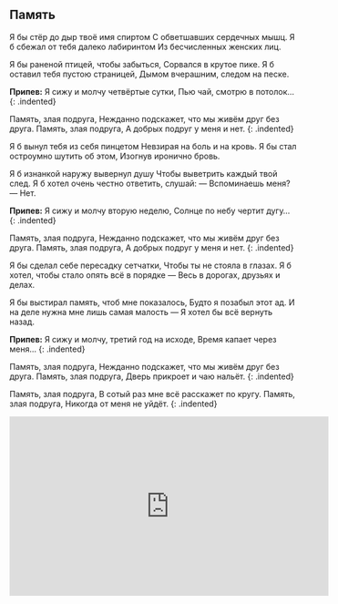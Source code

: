 ﻿---
layout: lyrics
---

## Память

Я<span class="Em"></span> бы стёр до дыр твоё и<span class="A"></span>мя спиртом
С обвет<span class="C"></span>шавших сердечных мы<span class="Em"></span>шц.
Я б сбе<span class="Em"></span>жал от тебя да<span class="A"></span>леко лабиринтом
Из бесчис<span class="C"></span>ленных женских ли<span class="Em"></span>ц.

Я бы<span class="Em"></span> раненой птицей, что<span class="A"></span>бы забыться,
Сорвал<span class="C"></span>ся в крутое пике<span class="Em"></span>.
Я б ос<span class="Em"></span>тавил тебя пусто<span class="A"></span>ю страницей,
Дымом<span class="C"></span> вчерашним, следом на песке<span class="Em"></span>.

**Припев:**
Я<span class="C"></span> сижу и молчу четвёр<span class="G"></span>тые сутки,
Пью ча<span class="A"></span>й, смотрю в пото<span class="B7"></span>лок…
{: .indented}

Па<span class="Em"></span>мять, злая подру<span class="A"></span>га,
Нежданно подска<span class="D"></span>жет, что мы живё<span class="G"></span>м друг без друга.
Па<span class="Em"></span>мять, злая подру<span class="A"></span>га,
А добрых подру<span class="C"></span>г у меня<span class="B7"></span> и не<span class="Em"></span>т.
{: .indented}

Я б вынул тебя из себя пинцетом
Невзирая на боль и на кровь.
Я бы стал остроумно шутить об этом,
Изогнув иронично бровь.

Я б изнанкой наружу вывернул душу
Чтобы выветрить каждый твой след.
Я б хотел очень честно ответить, слушай:
— Вспоминаешь меня? — Нет.

**Припев:**
Я сижу и молчу вторую неделю,
Солнце по небу чертит дугу…
{: .indented}

Память, злая подруга,
Нежданно подскажет, что мы живём друг без друга.
Память, злая подруга,
А добрых подруг у меня и нет.
{: .indented}

Я бы сделал себе пересадку сетчатки,
Чтобы ты не стояла в глазах.
Я б хотел, чтобы стало опять всё в порядке —
Весь в дорогах, друзьях и делах.

Я бы выстирал память, чтоб мне показалось,
Будто я позабыл этот ад.
И на деле нужна мне лишь самая малость —
Я хотел бы всё вернуть назад.

**Припев:**
Я сижу и молчу, третий год на исходе,
Время капает через меня…
{: .indented}

Па<span class="Em"></span>мять, злая подру<span class="A"></span>га,
Нежданно подска<span class="D"></span>жет, что мы живё<span class="G"></span>м друг без друга.
Па<span class="Em"></span>мять, злая подру<span class="A"></span>га,
Дверь прикро<span class="D"></span>ет и ча<span class="G"></span>ю нальёт.
{: .indented}

Па<span class="Em"></span>мять, злая подру<span class="A"></span>га,
В со<span class="D"></span>тый раз мне всё расскажет по<span class="G"></span> кругу.
Па<span class="Em"></span>мять, злая подру<span class="A"></span>га,
Никогда<span class="C"></span> от меня<span class="B7"></span> не уйдёт<span class="Em"></span>.
{: .indented}

<iframe width="560" height="315" src="https://www.youtube.com/embed/tjtH9JOL5GQ" frameborder="0" allow="accelerometer; autoplay; encrypted-media; gyroscope; picture-in-picture" allowfullscreen></iframe>